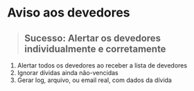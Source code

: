 # Aviso aos devedores

> ## Sucesso: Alertar os devedores individualmente e corretamente
1. Alertar todos os devedores ao receber a lista de devedores
2. Ignorar dívidas ainda não-vencidas
3. Gerar log, arquivo, ou email real, com dados da dívida
